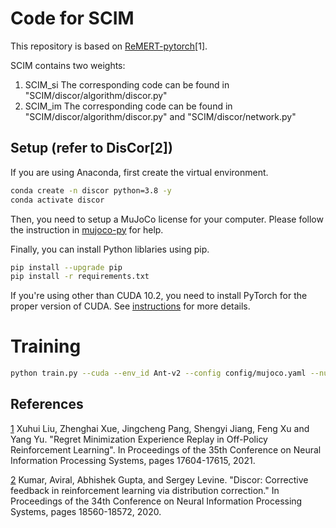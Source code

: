 # Code for SCIM
This repository is based on [ReMERT-pytorch](https://github.com/AIDefender/MyDiscor)[1]. 

SCIM contains two weights:
1. SCIM_si  The corresponding code can be found in "SCIM/discor/algorithm/discor.py"
2. SCIM_im  The corresponding code can be found in "SCIM/discor/algorithm/discor.py" and "SCIM/discor/network.py"

## Setup (refer to DisCor[2])
If you are using Anaconda, first create the virtual environment.

```bash
conda create -n discor python=3.8 -y
conda activate discor
```

Then, you need to setup a MuJoCo license for your computer. Please follow the instruction in [mujoco-py](https://github.com/openai/mujoco-py
) for help.

Finally, you can install Python liblaries using pip.

```bash
pip install --upgrade pip
pip install -r requirements.txt
```

If you're using other than CUDA 10.2, you need to install PyTorch for the proper version of CUDA. See [instructions](https://pytorch.org/get-started/locally/) for more details.

# Training

```bash
python train.py --cuda --env_id Ant-v2 --config config/mujoco.yaml --num_steps 1000000 --algo discor --lfiw --seed 10000
```

## References
[1](https://arxiv.org/pdf/2105.07253v3.pdf) Xuhui Liu, Zhenghai Xue, Jingcheng Pang, Shengyi Jiang, Feng Xu and Yang Yu. "Regret Minimization Experience Replay in Off-Policy Reinforcement Learning". In Proceedings of the 35th Conference on Neural Information Processing Systems, pages 17604-17615, 2021.

[2](https://arxiv.org/abs/2003.07305) Kumar, Aviral, Abhishek Gupta, and Sergey Levine. "Discor: Corrective feedback in reinforcement learning via distribution correction." In Proceedings of the 34th Conference on Neural Information Processing Systems, pages 18560-18572, 2020.